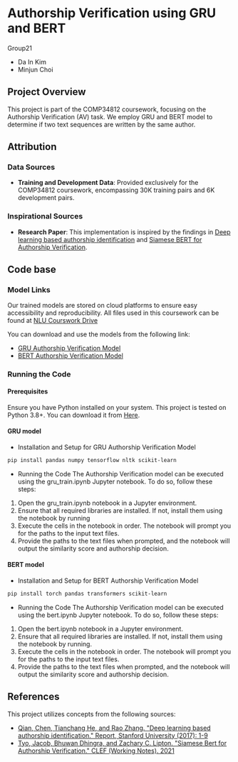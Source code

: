 # Authorship Verification using GRU and BERT

Group21
- Da In Kim
- Minjun Choi

## Project Overview
This project is part of the COMP34812 coursework, focusing on the Authorship Verification (AV) task. We employ GRU and BERT model to determine if two text sequences are written by the same author.

## Attribution
### Data Sources 
- **Training and Development Data**: Provided exclusively for the COMP34812 coursework, encompassing 30K training pairs and 6K development pairs.

### Inspirational Sources
- **Research Paper**: This implementation is inspired by the findings in [Deep learning based authorship identification](https://web.stanford.edu/class/archive/cs/cs224n/cs224n.1174/reports/2760185.pdf) and [Siamese BERT for Authorship Verification](http://ceur-ws.org/Vol-2936/paper-193.pdf).

## Code base

### Model Links
Our trained models are stored on cloud platforms to ensure easy accessibility and reproducibility. 
All files used in this coursework can be found at [NLU Courswork Drive](https://drive.google.com/drive/folders/1ftMmPac1U5CRPaPnI1JeFb1Tkt4_6Gs1?usp=drive_link)

You can download and use the models from the following link:
- [GRU Authorship Verification Model](https://drive.google.com/file/d/1zEJXRFZe2_wmbCekr_Vvbf-5jsZ5GOwB/view?usp=drive_link) 
- [BERT Authorship Verification Model](https://drive.google.com/file/d/1oRUNyWGEJNvp8yqb3xJxOA_5edK1Kyan/view?usp=drive_link) 

### Running the Code
#### Prerequisites
Ensure you have Python installed on your system. This project is tested on Python 3.8+. You can download it from [Here](python.org).

#### GRU model
- Installation and Setup for GRU Authorship Verification Model
```bash
pip install pandas numpy tensorflow nltk scikit-learn
```
- Running the Code
The Authorship Verification model can be executed using the gru_train.ipynb Jupyter notebook. To do so, follow these steps:

1. Open the gru_train.ipynb notebook in a Jupyter environment.
2. Ensure that all required libraries are installed. If not, install them using the notebook by running
3. Execute the cells in the notebook in order. The notebook will prompt you for the paths to the input text files.
4. Provide the paths to the text files when prompted, and the notebook will output the similarity score and authorship decision.

#### BERT model
- Installation and Setup for BERT Authorship Verification Model
```bash
pip install torch pandas transformers scikit-learn
```
- Running the Code
The Authorship Verification model can be executed using the bert.ipynb Jupyter notebook. To do so, follow these steps:

1. Open the bert.ipynb notebook in a Jupyter environment.
2. Ensure that all required libraries are installed. If not, install them using the notebook by running.
3. Execute the cells in the notebook in order. The notebook will prompt you for the paths to the input text files.
4. Provide the paths to the text files when prompted, and the notebook will output the similarity score and authorship decision.


## References
This project utilizes concepts from the following sources:
- [Qian, Chen, Tianchang He, and Rao Zhang. "Deep learning based authorship identification." Report, Stanford University (2017): 1-9](https://web.stanford.edu/class/archive/cs/cs224n/cs224n.1174/reports/2760185.pdf)
- [Tyo, Jacob, Bhuwan Dhingra, and Zachary C. Lipton. "Siamese Bert for Authorship Verification." CLEF (Working Notes). 2021](https://ceur-ws.org/Vol-2936/paper-193.pdf)
